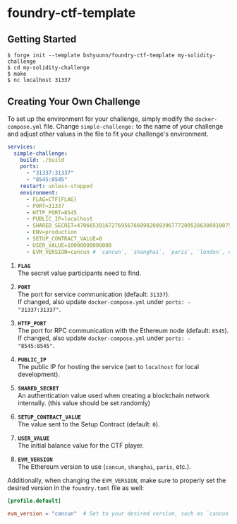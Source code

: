 # foundry-ctf-template

## Getting Started
```
$ forge init --template bshyuunn/foundry-ctf-template my-solidity-challenge
$ cd my-solidity-challenge
$ make
$ nc localhost 31337
```

## Creating Your Own Challenge
To set up the environment for your challenge, simply modify the `docker-compose.yml` file. Change `simple-challenge:` to the name of your challenge and adjust other values in the file to fit your challenge's environment.
```yml
services:
  simple-challenge:
    build: ./build
    ports:
      - "31337:31337"
      - "8545:8545"
    restart: unless-stopped
    environment:
      - FLAG=CTF{FLAG}
      - PORT=31337
      - HTTP_PORT=8545
      - PUBLIC_IP=localhost
      - SHARED_SECRET=47066539167276956766098200939677720952863069100758808950316570929135279551683
      - ENV=production
      - SETUP_CONTRACT_VALUE=0
      - USER_VALUE=10000000000000
      - EVM_VERSION=cancun # `cancun`, `shanghai`, `paris`, `london`, etc...
```

1. **`FLAG`**  
   The secret value participants need to find.

2. **`PORT`**  
   The port for service communication (default: `31337`).<br>
   If changed, also update `docker-compose.yml` under `ports: - "31337:31337"`.

4. **`HTTP_PORT`**  
   The port for RPC communication with the Ethereum node (default: `8545`). <br>
   If changed, also update `docker-compose.yml` under `ports: - "8545:8545"`.

5. **`PUBLIC_IP`**  
   The public IP for hosting the service (set to `localhost` for local development).

6. **`SHARED_SECRET`**  
   An authentication value used when creating a blockchain network internally. (this value should be set randomly)

7. **`SETUP_CONTRACT_VALUE`**  
   The value sent to the Setup Contract (default: `0`).

8. **`USER_VALUE`**  
   The initial balance value for the CTF player.

9. **`EVM_VERSION`**  
   The Ethereum version to use (`cancun`, `shanghai`, `paris`, etc.).

Additionally, when changing the `EVM_VERSION`, make sure to properly set the desired version in the `foundry.toml` file as well:
```toml
[profile.default]

evm_version = "cancun"  # Set to your desired version, such as `cancun`, `shanghai`, `paris`, `london`, etc.
```
